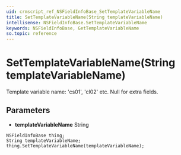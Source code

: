 ```yaml
---
uid: crmscript_ref_NSFieldInfoBase_SetTemplateVariableName
title: SetTemplateVariableName(String templateVariableName)
intellisense: NSFieldInfoBase.SetTemplateVariableName
keywords: NSFieldInfoBase, GetTemplateVariableName
so.topic: reference
---
```


# SetTemplateVariableName(String templateVariableName)

Template variable name: 'cs01', 'cl02' etc. Null for extra fields.

## Parameters

* **templateVariableName** String

```crmscript
NSFieldInfoBase thing;
String templateVariableName;
thing.SetTemplateVariableName(templateVariableName);
```

